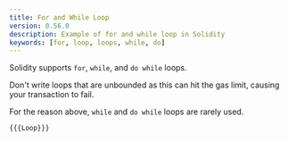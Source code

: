 ```yaml
---
title: For and While Loop
version: 0.56.0
description: Example of for and while loop in Solidity
keywords: [for, loop, loops, while, do]
---
```


Solidity supports `for`, `while`, and `do while` loops.

Don't write loops that are unbounded as this can hit the gas limit, causing your transaction to fail.

For the reason above, `while` and `do while` loops are rarely used.

```solidity
{{{Loop}}}
```
